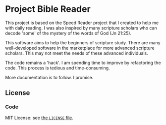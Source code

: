 # Project Bible Reader
This project is based on the Speed Reader project that I created to help me with daily reading. I was also inspired by many scripture scholars who can decode 'some' of the mystery of the words of God (Jn 21:25).

This software aims to help the beginners of scripture study. There are many well-developed software in the marketplace for more advanced scripture scholars. This may not meet the needs of these advanced individuals.

The code remains a 'hack'. I am spending time to improve by refactoring the code. This process is tedious and time-consuming. 

More documentation is to follow. I promise.

## License

### Code

MIT License: see [the `LICENSE` file](https://github.com/drkiet/biblereader/blob/master/LICENSE).